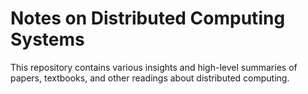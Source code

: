 # Notes on Distributed Computing Systems

This repository contains various insights and high-level summaries of papers, textbooks, and other readings about distributed computing.

